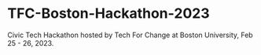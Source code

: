 # TFC-Boston-Hackathon-2023
Civic Tech Hackathon hosted by Tech For Change at Boston University, Feb 25 - 26, 2023.

